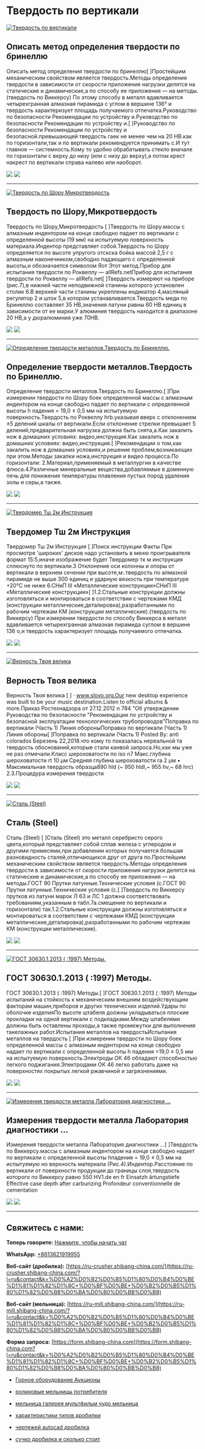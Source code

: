 # Твердость по вертикали

<a href="https://swt.shibang-china.com/?l=ru&img&k=%D0%A2%D0%B2%D0%B5%D1%80%D0%B4%D0%BE%D1%81%D1%82%D1%8C+%D0%BF%D0%BE+%D0%B2%D0%B5%D1%80%D1%82%D0%B8%D0%BA%D0%B0%D0%BB%D0%B8" target="_blank">![Твердость по вертикали](http://static.shibang-china.com/all-800x300/646.jpg)</a>

## Описать метод определения твердости по бринеллю
Описать метод определения твердости по бринеллю[ ]Простейшим механическим свойством является твердость.Методы определения твердости в зависимости от скоро&#173;сти приложения нагрузки делятся на статические и динамические,а по спо&#173;собу ее приложения — на методы.(твердость по Виккерсу) По этому способу в металл вдавливается четырехгранная алмазная пирамида с углом в вершине 136&#176; и твердость характеризует площадь получаемого отпечатка.Руководство по безопасности Рекомендации по устройству и.Руководство по безопасности Рекомендации по устройству и.[ ]Руководство по безопасности Рекомендации по устройству и безопасной.превышающей твердость гаек не менее чем на 20 НВ.как по горизонтали,так и по вертикали рекомендуется принимать с.И тут главное — системность.Кому то удобно обрабатывать стекло вначале по горизонтали с верху до низу (или с низу до верху),а потом крест накрест по вертикали справа налево или наоборот.


<a href="https://whatsapp.shibangsoft.com/WhatsApp.php" target="_blank" title="WhatsApp">![](http://static.shibang-china.com/icon/whatsapp.png)</a> <a href="https://swt.shibang-china.com/?l=ru&icon&k=%D0%A2%D0%B2%D0%B5%D1%80%D0%B4%D0%BE%D1%81%D1%82%D1%8C+%D0%BF%D0%BE+%D0%B2%D0%B5%D1%80%D1%82%D0%B8%D0%BA%D0%B0%D0%BB%D0%B8" target="_blank">![](http://static.shibang-china.com/icon/chat-ru.png)</a>

---

<a href="https://swt.shibang-china.com/?l=ru&img&k=%D0%A2%D0%B2%D0%B5%D1%80%D0%B4%D0%BE%D1%81%D1%82%D1%8C+%D0%BF%D0%BE+%D0%B2%D0%B5%D1%80%D1%82%D0%B8%D0%BA%D0%B0%D0%BB%D0%B8" target="_blank">![Твердость по Шору,Микротвердость](http://static.shibang-china.com/all-800x300/471.jpg)</a>

## Твердость по Шору,Микротвердость
Твердость по Шору,Микротвердость [ ]Твердость по Шору.массы с алмазным индентором на конце свободно падает по вертикали с определенной высоты (19 мм) на испытуемую поверхность материала.Индентор представляет собой.Твердость по Шору определяется по высоте упругого отскска бойка массой 2,5 г с алмазным наконечником,свободно падающего с определенной высоты,и обозначается символом Яот Этот метод.Прибор для испытания твердости по Роквеллу — allRefs.netПрибор для испытания твердости по Роквеллу — allRefs.net[ ]Твердость измеряют на приборе (рис.7),в нижней части неподвижной станины кото&#173;рого установлен столик 6.В верхней части станины укреплены индикатор 4,масляный регулятор 2 и шток 5,в котором устана&#173;вливается.Твердость меди по Бринеллю составляет 35 НВ,значения латуни равны 60 НВ единиц в зависимости от ее марки.У алюминия твердость находится в диапазоне 20 НВ,а у дюралюминия уже 70НВ.


<a href="https://whatsapp.shibangsoft.com/WhatsApp.php" target="_blank" title="WhatsApp">![](http://static.shibang-china.com/icon/whatsapp.png)</a> <a href="https://swt.shibang-china.com/?l=ru&icon&k=%D0%A2%D0%B2%D0%B5%D1%80%D0%B4%D0%BE%D1%81%D1%82%D1%8C+%D0%BF%D0%BE+%D0%B2%D0%B5%D1%80%D1%82%D0%B8%D0%BA%D0%B0%D0%BB%D0%B8" target="_blank">![](http://static.shibang-china.com/icon/chat-ru.png)</a>

---

<a href="https://swt.shibang-china.com/?l=ru&img&k=%D0%A2%D0%B2%D0%B5%D1%80%D0%B4%D0%BE%D1%81%D1%82%D1%8C+%D0%BF%D0%BE+%D0%B2%D0%B5%D1%80%D1%82%D0%B8%D0%BA%D0%B0%D0%BB%D0%B8" target="_blank">![Определение твердости металлов.Твердость по Бринеллю.](http://static.shibang-china.com/all-800x300/277.jpg)</a>

## Определение твердости металлов.Твердость по Бринеллю.
Определение твердости металлов.Твердость по Бринеллю.[ ]При измерении твердости по Шору боек определенной массы с алмазным индентором на конце свободно падает по вертикали с определенной высоты h падения = 19,0 &#177; 0,5 мм на испытуемую поверхность.Твердость по Роквеллу hrb.указывая вверх с отклонением &#177;5 делений шкалы от вертикали.Если отклонение стрелки превышает 5 делений,предварительная нагрузка должна быть снята,а.Как закалить нож в домашних условиях: видео,инструкция.Как закалить нож в домашних условиях: видео,инструкция.[ ]Рекомендации о том,как закалить нож в домашних условиях,и решение проблем,возникающих при этом.Методы закалки ножа,инструкция и видео процесса.По горизонтали: 2.Материал,применяемый в металлургии в качестве флюса.4.Различные минеральные вещества,добавляемые в доменную печь для понижения температуры плавления пустых пород удаления золы и серы,а также.


<a href="https://whatsapp.shibangsoft.com/WhatsApp.php" target="_blank" title="WhatsApp">![](http://static.shibang-china.com/icon/whatsapp.png)</a> <a href="https://swt.shibang-china.com/?l=ru&icon&k=%D0%A2%D0%B2%D0%B5%D1%80%D0%B4%D0%BE%D1%81%D1%82%D1%8C+%D0%BF%D0%BE+%D0%B2%D0%B5%D1%80%D1%82%D0%B8%D0%BA%D0%B0%D0%BB%D0%B8" target="_blank">![](http://static.shibang-china.com/icon/chat-ru.png)</a>

---

<a href="https://swt.shibang-china.com/?l=ru&img&k=%D0%A2%D0%B2%D0%B5%D1%80%D0%B4%D0%BE%D1%81%D1%82%D1%8C+%D0%BF%D0%BE+%D0%B2%D0%B5%D1%80%D1%82%D0%B8%D0%BA%D0%B0%D0%BB%D0%B8" target="_blank">![Твердомер Тш 2м Инструкция](http://static.shibang-china.com/all-800x300/1497.jpg)</a>

## Твердомер Тш 2м Инструкция
Твердомер Тш 2м Инструкция [ ]Поиск инструкции Факты При просмотре 'широких' дисков надо установить в меню проигрывателя формат 15:5,иначе изображение будет Твердомер тк м инструкция сплюснуто по вертикали.3 Отклонение оси колонны и опоры от вертикали в верхнем сечении при высоте,м:.твердость по алмазной пирамиде не выше 300 единиц и ударную вязкость при температуре +20&#176;С не ниже 6.СНиП III &#171;Металлические конструкции&#187;СНиП III &#171;Металлические конструкции&#187;[ ]1.2.Стальные конструкции должны изготовляться и монтироваться в соответствии с чертежами КМД (конструкции металлические,деталировка),разработанными по рабочим чертежам КМ (конструкции металлические).(твердость по Виккерсу) При измерении твердости по способу Виккерса в металл вдавливается четырехгранная алмазная пирамида суглом в вершине 136 о,и твердость характеризует площадь получаемого отпечатка.


<a href="https://whatsapp.shibangsoft.com/WhatsApp.php" target="_blank" title="WhatsApp">![](http://static.shibang-china.com/icon/whatsapp.png)</a> <a href="https://swt.shibang-china.com/?l=ru&icon&k=%D0%A2%D0%B2%D0%B5%D1%80%D0%B4%D0%BE%D1%81%D1%82%D1%8C+%D0%BF%D0%BE+%D0%B2%D0%B5%D1%80%D1%82%D0%B8%D0%BA%D0%B0%D0%BB%D0%B8" target="_blank">![](http://static.shibang-china.com/icon/chat-ru.png)</a>

---

<a href="https://swt.shibang-china.com/?l=ru&img&k=%D0%A2%D0%B2%D0%B5%D1%80%D0%B4%D0%BE%D1%81%D1%82%D1%8C+%D0%BF%D0%BE+%D0%B2%D0%B5%D1%80%D1%82%D0%B8%D0%BA%D0%B0%D0%BB%D0%B8" target="_blank">![Верность Твоя велика](http://static.shibang-china.com/all-800x300/1338.jpg)</a>

## Верность Твоя велика
Верность Твоя велика [ ]&nbsp;&#0183;&#32;www.slovo.org.Our new desktop experience was built to be your music destination.Listen to official albums &amp; more.Приказ Ростехнадзора от 27.12.2012 n 784 &quot;Об утверждении Руководства по безопасности &quot;Рекомендации по устройству и безопасной эксплуатации технологических трубопроводов&quot;Поправка по вертикали (Часть 1) Линия обороныПоправка по вертикали (Часть 1) Линия обороны[ ]Поправка по вертикали (Часть 1) Posted By: anti colorados Березень 22,2018.что кому то показалась нереальной та твердость обоснований,которые стали канвой запроса.Но,как мы уже не раз отмечали.Класс шероховатости по iso n7 Макс.глубина шероховатости rt 10 μм Средняя глубина шероховатости ra 2 μм • Максимальная твердость образца890 hld (~ 950 hldl,~ 955 hv,~ 68 hrc) 2.3.Процедура измерения твердости


<a href="https://whatsapp.shibangsoft.com/WhatsApp.php" target="_blank" title="WhatsApp">![](http://static.shibang-china.com/icon/whatsapp.png)</a> <a href="https://swt.shibang-china.com/?l=ru&icon&k=%D0%A2%D0%B2%D0%B5%D1%80%D0%B4%D0%BE%D1%81%D1%82%D1%8C+%D0%BF%D0%BE+%D0%B2%D0%B5%D1%80%D1%82%D0%B8%D0%BA%D0%B0%D0%BB%D0%B8" target="_blank">![](http://static.shibang-china.com/icon/chat-ru.png)</a>

---

<a href="https://swt.shibang-china.com/?l=ru&img&k=%D0%A2%D0%B2%D0%B5%D1%80%D0%B4%D0%BE%D1%81%D1%82%D1%8C+%D0%BF%D0%BE+%D0%B2%D0%B5%D1%80%D1%82%D0%B8%D0%BA%D0%B0%D0%BB%D0%B8" target="_blank">![Сталь (Steel)](http://static.shibang-china.com/all-800x300/1157.jpg)</a>

## Сталь (Steel)
Сталь (Steel) [ ]Сталь (Steel) это металл серебристо серого цвета,который представляет собой сплав железа с углеродом и другими примесями,при добавлении которых получается большая разновидность сталей,отличающихся друг от друга по.Простейшим механическим свойством является твердость.Методы определения твердости в зависимости от скоро&#173;сти приложения нагрузки делятся на статические и динамические,а по спо&#173;собу ее приложения — на методы.ГОСТ 90 Прутки латунные.Технические условия (с.ГОСТ 90 Прутки латунные.Технические условия (с.[ ]Твердость по Виккерсу прутков из латуни марок Л 63 и ЛС 1 должна соответствовать требованиям,указанным в табл.7а.смещение по вертикали и горизонтали) так.1.2.Стальные конструкции должны изготовляться и монтироваться в соответствии с чертежами КМД (конструкции металлические,деталировка),разработанными по рабочим чертежам КМ (конструкции металлические).


<a href="https://whatsapp.shibangsoft.com/WhatsApp.php" target="_blank" title="WhatsApp">![](http://static.shibang-china.com/icon/whatsapp.png)</a> <a href="https://swt.shibang-china.com/?l=ru&icon&k=%D0%A2%D0%B2%D0%B5%D1%80%D0%B4%D0%BE%D1%81%D1%82%D1%8C+%D0%BF%D0%BE+%D0%B2%D0%B5%D1%80%D1%82%D0%B8%D0%BA%D0%B0%D0%BB%D0%B8" target="_blank">![](http://static.shibang-china.com/icon/chat-ru.png)</a>

---

<a href="https://swt.shibang-china.com/?l=ru&img&k=%D0%A2%D0%B2%D0%B5%D1%80%D0%B4%D0%BE%D1%81%D1%82%D1%8C+%D0%BF%D0%BE+%D0%B2%D0%B5%D1%80%D1%82%D0%B8%D0%BA%D0%B0%D0%BB%D0%B8" target="_blank">![ГОСТ 30630.1.2013 ( :1997) Методы.](http://static.shibang-china.com/all-800x300/288.jpg)</a>

## ГОСТ 30630.1.2013 ( :1997) Методы.
ГОСТ 30630.1.2013 ( :1997) Методы.[ ]ГОСТ 30630.1.2013 ( :1997) Методы испытаний на стойкость к механическим внешним воздействующим факторам машин,приборов и других технических изделий.Удары по оболочке изделияПо высоте штабеля должны укладываться плоские прокладки на одной вертикали с подкладками.Между штабелями должны быть оставлены проходы,а также промежутки для выполнения такелажных работ.Испытания металлов на твердостьИспытания металлов на твердость [ ]При измерении твердости по Шору боек определенной массы с алмазным индентором на конце свободно надает по вертикали с определенной высоты h падения =19,0 &#177; 0,5 мм на испытуемую поверхность.Электроды ОК 46 обладают способностью легкого поджигания.Электродами ОК 46 легко работать даже на поверхностях покрытых легкой ржавчиной и загрязнениями.


<a href="https://whatsapp.shibangsoft.com/WhatsApp.php" target="_blank" title="WhatsApp">![](http://static.shibang-china.com/icon/whatsapp.png)</a> <a href="https://swt.shibang-china.com/?l=ru&icon&k=%D0%A2%D0%B2%D0%B5%D1%80%D0%B4%D0%BE%D1%81%D1%82%D1%8C+%D0%BF%D0%BE+%D0%B2%D0%B5%D1%80%D1%82%D0%B8%D0%BA%D0%B0%D0%BB%D0%B8" target="_blank">![](http://static.shibang-china.com/icon/chat-ru.png)</a>

---

<a href="https://swt.shibang-china.com/?l=ru&img&k=%D0%A2%D0%B2%D0%B5%D1%80%D0%B4%D0%BE%D1%81%D1%82%D1%8C+%D0%BF%D0%BE+%D0%B2%D0%B5%D1%80%D1%82%D0%B8%D0%BA%D0%B0%D0%BB%D0%B8" target="_blank">![Измерения твердости металла Лаборатория диагностики …](http://static.shibang-china.com/all-800x300/848.jpg)</a>

## Измерения твердости металла Лаборатория диагностики …
Измерения твердости металла Лаборатория диагностики …[ ]Твердость по Виккерсу.массы с алмазным индентором на конце свободно надает по вертикали с определенной высоты hпадения = 19,0 &#177; 0,5 мм на испытуемую но верхность материала (Рис.4).Индентор.Расстояние по вертикали от поверхности продукции до границы слоя,твердость которого по Виккерсу равно 550 HV1.de en fr Einsatzh &#228;rtungstiefe Effective case depth after carburizing Profondeur conventionnelle de cementation

<a href="https://whatsapp.shibangsoft.com/WhatsApp.php" target="_blank" title="WhatsApp">![](http://static.shibang-china.com/icon/whatsapp.png)</a> <a href="https://swt.shibang-china.com/?l=ru&icon&k=%D0%A2%D0%B2%D0%B5%D1%80%D0%B4%D0%BE%D1%81%D1%82%D1%8C+%D0%BF%D0%BE+%D0%B2%D0%B5%D1%80%D1%82%D0%B8%D0%BA%D0%B0%D0%BB%D0%B8" target="_blank">![](http://static.shibang-china.com/icon/chat-ru.png)</a>

---
## Свяжитесь с нами:

**Теперь говорите:** [Нажмите, чтобы начать чат](https://swt.shibang-china.com?l=ru&contact&k=%D0%A2%D0%B2%D0%B5%D1%80%D0%B4%D0%BE%D1%81%D1%82%D1%8C+%D0%BF%D0%BE+%D0%B2%D0%B5%D1%80%D1%82%D0%B8%D0%BA%D0%B0%D0%BB%D0%B8)

**WhatsApp:**  [+8613621919955](https://whatsapp.shibangsoft.com/WhatsApp.php)

**Веб-сайт (дробилка):** [https://ru-crusher.shibang-china.com/](https://ru-crusher.shibang-china.com/?l=ru&contact&k=%D0%A2%D0%B2%D0%B5%D1%80%D0%B4%D0%BE%D1%81%D1%82%D1%8C+%D0%BF%D0%BE+%D0%B2%D0%B5%D1%80%D1%82%D0%B8%D0%BA%D0%B0%D0%BB%D0%B8)

**Веб-сайт (мельница):** [https://ru-mill.shibang-china.com/](https://ru-mill.shibang-china.com/?l=ru&contact&k=%D0%A2%D0%B2%D0%B5%D1%80%D0%B4%D0%BE%D1%81%D1%82%D1%8C+%D0%BF%D0%BE+%D0%B2%D0%B5%D1%80%D1%82%D0%B8%D0%BA%D0%B0%D0%BB%D0%B8)

**Форма запроса:** [https://form.shibang-china.com](https://form.shibang-china.com?l=ru&contact&k=%D0%A2%D0%B2%D0%B5%D1%80%D0%B4%D0%BE%D1%81%D1%82%D1%8C+%D0%BF%D0%BE+%D0%B2%D0%B5%D1%80%D1%82%D0%B8%D0%BA%D0%B0%D0%BB%D0%B8)

* [Горное оборудование Аукционы](../111/%D0%93%D0%BE%D1%80%D0%BD%D0%BE%D0%B5%20%D0%BE%D0%B1%D0%BE%D1%80%D1%83%D0%B4%D0%BE%D0%B2%D0%B0%D0%BD%D0%B8%D0%B5%20%D0%90%D1%83%D0%BA%D1%86%D0%B8%D0%BE%D0%BD%D1%8B.md)

* [роликовые мельницы потребителя](../117/%D1%80%D0%BE%D0%BB%D0%B8%D0%BA%D0%BE%D0%B2%D1%8B%D0%B5%20%D0%BC%D0%B5%D0%BB%D1%8C%D0%BD%D0%B8%D1%86%D1%8B%20%D0%BF%D0%BE%D1%82%D1%80%D0%B5%D0%B1%D0%B8%D1%82%D0%B5%D0%BB%D1%8F.md)

* [мельница галерея мультфильм чудо мельница](../109/%D0%BC%D0%B5%D0%BB%D1%8C%D0%BD%D0%B8%D1%86%D0%B0%20%D0%B3%D0%B0%D0%BB%D0%B5%D1%80%D0%B5%D1%8F%20%D0%BC%D1%83%D0%BB%D1%8C%D1%82%D1%84%D0%B8%D0%BB%D1%8C%D0%BC%20%D1%87%D1%83%D0%B4%D0%BE%20%D0%BC%D0%B5%D0%BB%D1%8C%D0%BD%D0%B8%D1%86%D0%B0.md)

* [характеристики типов дробилки](../117/%D1%85%D0%B0%D1%80%D0%B0%D0%BA%D1%82%D0%B5%D1%80%D0%B8%D1%81%D1%82%D0%B8%D0%BA%D0%B8%20%D1%82%D0%B8%D0%BF%D0%BE%D0%B2%20%D0%B4%D1%80%D0%BE%D0%B1%D0%B8%D0%BB%D0%BA%D0%B8.md)

* [чертежей autocad дробилка](../109/%D1%87%D0%B5%D1%80%D1%82%D0%B5%D0%B6%D0%B5%D0%B9%20autocad%20%D0%B4%D1%80%D0%BE%D0%B1%D0%B8%D0%BB%D0%BA%D0%B0.md)

* [сучко дробилка и сколько стоит](../108/%D1%81%D1%83%D1%87%D0%BA%D0%BE%20%D0%B4%D1%80%D0%BE%D0%B1%D0%B8%D0%BB%D0%BA%D0%B0%20%D0%B8%20%D1%81%D0%BA%D0%BE%D0%BB%D1%8C%D0%BA%D0%BE%20%D1%81%D1%82%D0%BE%D0%B8%D1%82.md)